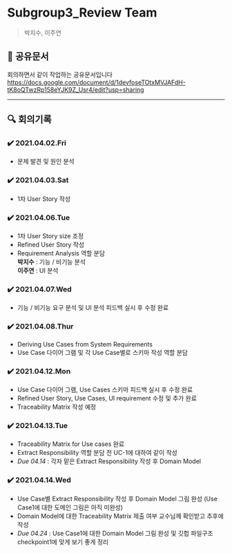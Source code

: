 # Subgroup3_Review Team
> 박지수, 이주연

## 📄 공유문서
회의하면서 같이 작업하는 공유문서입니다 <br>
https://docs.google.com/document/d/1devfoseTOtxMVJAFdH-tK8oQTwzRp158eYJK9Z_Usr4/edit?usp=sharing

---

## 🔍 회의기록
### ✔️ 2021.04.02.Fri
- 문제 발견 및 원인 분석

### ✔️ 2021.04.03.Sat
- 1차 User Story 작성

### ✔️ 2021.04.06.Tue
- 1차 User Story size 조정<br>
- Refined User Story 작성<br>
- Requirement Analysis 역할 분담<br>
**박지수** : 기능 / 비기능 분석<br>
**이주연** : UI 분석

### ✔️ 2021.04.07.Wed
- 기능 / 비기능 요구 분석 및 UI 분석 피드백 실시 후 수정 완료

### ✔️ 2021.04.08.Thur
- Deriving Use Cases from System Requirements<br>
- Use Case 다이어 그램 및 각 Use Case별로 스키마 작성 역할 분담

### ✔️ 2021.04.12.Mon
- Use Case 다이어 그램, Use Cases 스키마 피드백 실시 후 수정 완료<br>
- Refined User Story, Use Cases, UI requirement 수정 및 추가 완료<br>
- Traceability Matrix 작성 예정 

### ✔️ 2021.04.13.Tue
- Traceability Matrix for Use cases 완료<br>
- Extract Responsibility 역할 분담 전 UC-1에 대하여 같이 작성<br>
- *Due 04.14* : 각자 맡은 Extract Responsibility 작성 후 Domain Model 

### ✔️ 2021.04.14.Wed
- Use Case별 Extract Responsibility 작성 후 Domain Model 그림 완성 (Use Case1에 대한 도메인 그림은 아직 미완성)<br>
- Domain Model에 대한 Traceability Matrix 제출 여부 교수님께 확인받고 추후에 작성
- *Due 04.24* : Use Case1에 대한 Domain Model 그림 완성 및 깃헙 파일구조 checkpoint1에 맞게 보기 좋게 정리
